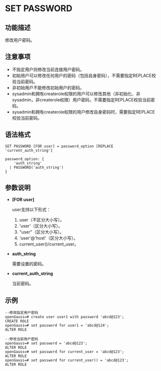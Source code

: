 # SET PASSWORD 

## 功能描述<a name="zh-cn_topic_0283137542_zh-cn_topic_0237122167_zh-cn_topic_0059778902_s86b6c9741c7741d3976c5e358e8d5486"></a>

修改用户密码。

## 注意事项<a name="zh-cn_topic_0283137542_zh-cn_topic_0237122167_zh-cn_topic_0059778902_sdd2da7fe44624eb99ee77013ff96c6bd"></a>

-   不指定用户则修改当前连接用户密码。
-   初始用户可以修改任何用户的密码（包括自身密码），不需要指定REPLACE校验当前密码。
-   非初始用户不能修改初始用户的密码。
-   sysadmin和拥有createrole权限的用户可以修改其他（非初始化、非sysadmin，非createrole权限）用户密码，不需要指定REPLACE校验当前密码。
-   sysadmin和拥有createrole权限的用户修改自身密码时，需要指定REPLACE校验当前密码。


## 语法格式<a name="zh-cn_topic_0283137542_zh-cn_topic_0237122167_zh-cn_topic_0059778902_se242be9719f44731b261539dbd42d7b9"></a>

```
SET PASSWORD [FOR user] = password_option [REPLACE 'current_auth_string']

password_option: {
    'auth_string'
  | PASSWORD('auth_string')
}
```

## 参数说明<a name="zh-cn_topic_0283137542_zh-cn_topic_0237122167_zh-cn_topic_0059778902_s06dfa4f09bfd4e0d9826a80e6a91b0a6"></a>

- **[FOR user]**

   user支持以下形式：
   
   1. user（不区分大小写）。
   2. 'user'（区分大小写）。
   3. "user"（区分大小写）。
   4. 'user'@'host'（区分大小写）。
   5. current_user()/current_user。

- **auth_string**

   需要设置的密码。

- **current_auth_string**

   当前密码。


## 示例<a name="zh-cn_topic_0283137542_zh-cn_topic_0237122167_zh-cn_topic_0059778902_sfff14489321642278317cf06cd89810d"></a>

```
--修改指定用户密码
openGauss=# create user user1 with password 'abcd@123';
CREATE ROLE
openGauss=# set password for user1 = 'abcd@124';
ALTER ROLE

--修改当前用户密码
openGauss=# set password = 'abcd@123';
ALTER ROLE
openGauss=# set password for current_user = 'abcd@123';
ALTER ROLE
openGauss=# set password for current_user() = 'abcd@123';
ALTER ROLE
```
